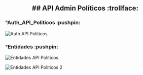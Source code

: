 <h2 align="center"> ## API Admin Políticos :trollface:</h2>

<h3 align="justify"> °Auth_API_Politicos  :pushpin:</h3>         

![Auth API Politicos](https://user-images.githubusercontent.com/80427838/155390238-6c5e7c8a-6e87-4b01-b98b-ffe4ecc6c198.jpg)
 
<h3 align="justify">°Entidades  :pushpin:</h3> 
 
![Entidades API Politicos](https://user-images.githubusercontent.com/80427838/155390399-a8dbdc86-415e-4ff9-9020-4a081c39b16d.jpg)
 
![Entidades API Politicos 2](https://user-images.githubusercontent.com/80427838/155390472-5c576577-45ff-49d1-9dbc-25c30c0d5d07.jpg)

